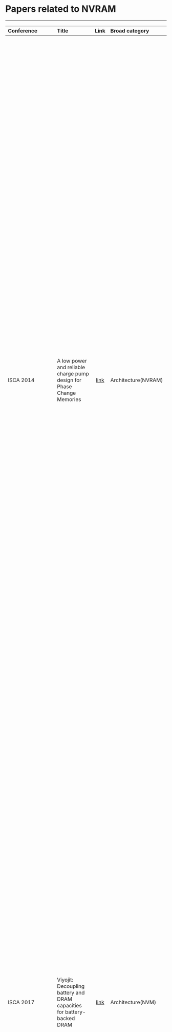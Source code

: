 # Papers related to NVRAM
--------------------------------------------------

|Conference| Title   |     Link     |Broad category|  Abstract |
|:-------|:----------|:-------------:|:--------|:------|
|ISCA 2014| A low power and reliable charge pump design for Phase Change Memories |  [link](https://ieeexplore.ieee.org/document/6853222/) |Architecture(NVRAM)|Emerging nonvolatile memory technologies (NVRAM) promise the performance of DRAM with the persistence of disk. However, constraining NVRAM write order, necessary to ensure recovery correctness, limits NVRAM write concurrency and degrades throughput. We require new memory interfaces to minimally describe write constraints and allow high performance and high concurrency data structures. These goals strongly resemble memory consistency. Whereas memory consistency concerns the order that memory operations are observed between numerous processors, persistent memory systems must constrain the order that writes occur with respect to failure. We introduce memory persistency, a new approach to designing persistent memory interfaces, building on memory consistency. Similar to memory consistency, memory persistency models may be relaxed to improve performance. We describe the design space of memory persistency and desirable features that such a memory system requires. Finally, we introduce several memory persistency models and evaluate their ability to expose NVRAM write concurrency using two implementations of a persistent queue. Our results show that relaxed persistency models accelerate system throughput 30-fold by reducing NVRAM write constraints.|
|ISCA 2017|Viyojit: Decoupling battery and DRAM capacities for battery-backed DRAM|[link](https://ieeexplore.ieee.org/document/8192506/)|Architecture(NVM)|Non-Volatile Memories (NVMs) can significantly improve the performance of data-intensive applications. A popular form of NVM is Battery-backed DRAM, which is available and in use today with DRAMs latency and without the endurance problems of emerging NVM technologies. Modern servers can be provisioned with up-to 4 TB of DRAM, and provisioning battery backup to write out such large memories is hard because of the large battery sizes and the added hardware and cooling costs. We present Viyojit, a system that exploits the skew in write working sets of applications to provision substantially smaller batteries while still ensuring durability for the entire DRAM capacity. Viyojit achieves this by bounding the number of dirty pages in DRAM based on the provisioned battery capacity and proactively writing out infrequently written pages to an SSD. Even for write-heavy workloads with less skew than we observe in analysis of real data center traces, Viyojit reduces the required battery capacity to 11% of the original size, with a performance overhead of 7-25%. Thus, Viyojit frees battery-backed DRAM from stunted growth of battery capacities and enables servers with terabytes of battery-backed DRAM.|
|ISCA 2018| 2B-SSD: The Case for Dual, Byte- and Block-Addressable Solid-State Drives |[link](https://ieeexplore.ieee.org/document/8416845/)|Architecture(NVRAM)|Performance critical transaction and storage systems require fast persistence of write data. Typically, a non-volatile RAM (NVRAM) is employed on the datapath to the permanent storage, to temporarily and quickly store write data before the system acknowledges the write request. NVRAM is commonly implemented with battery-backed DRAM. Unfortunately, battery-backed DRAM is small and costly, and occupies a precious DIMM slot. In this paper, we make a case for dual, byte- and block-addressable solid-state drive (2B-SSD), a novel NAND flash SSD architecture designed to offer a dual view of byte addressability and traditional block addressability at the same time. Unlike a conventional storage device, 2B-SSD allows accessing the same file with two independent byte- and block-I/O paths. It controls the data transfer between its internal DRAM and NAND flash memory through an intuitive software interface, and manages the mapping of the two address spaces. 2B-SSD realizes a wholly different way and speed of accessing files on a storage device; applications can access them directly using memory-mapped I/O, and moreover write with a DRAM-like latency. To quantify the benefits of 2B-SSD, we modified logging subsystems of major database engines to store log records directly on it without buffering them in the host memory. When running popular workloads, we measured throughput gains in the range of 1.2X and 2.8X with no risk of data loss.|
|MICRO 2014|FIRM: Fair and High-Performance Memory Control for Persistent Memory Systems|[link](https://ieeexplore.ieee.org/document/7011385/) |Architecture(NVM)|Byte-addressable nonvolatile memories promise a new technology, persistent memory, which incorporates desirable attributes from both traditional main memory (byte-addressability and fast interface) and traditional storage (data persistence). To support data persistence, a persistent memory system requires sophisticated data duplication and ordering control for write requests. As a result, applications that manipulate persistent memory (persistent applications) have very different memory access characteristics than traditional (non-persistent) applications, as shown in this paper. Persistent applications introduce heavy write traffic to contiguous memory regions at a memory channel, which cannot concurrently service read and write requests, leading to memory bandwidth underutilization due to low bank-level parallelism, frequent write queue drains, and frequent bus turnarounds between reads and writes. These characteristics undermine the high-performance and fairness offered by conventional memory scheduling schemes designed for non-persistent applications. Our goal in this paper is to design a fair and high-performance memory control scheme for a persistent memory based system that runs both persistent and non-persistent applications. Our proposal, FIRM, consists of three key ideas. First, FIRM categorizes request sources as non-intensive, streaming, random and persistent, and forms batches of requests for each source. Second, FIRM strides persistent memory updates across multiple banks, thereby improving bank-level parallelism and hence memory bandwidth utilization of persistent memory accesses. Third, FIRM schedules read and write request batches from different sources in a manner that minimizes bus turnarounds and write queue drains. Our detailed evaluations show that, compared to five previous memory scheduler designs, FIRM provides significantly higher system performance and fairness.|
|HPCA 2018|Crash Consistency in Encrypted Non-volatile Main Memory Systems| [link](https://ieeexplore.ieee.org/document/8327018/)|Architecture(NVM)|Non-Volatile Main Memory (NVMM) systems provide high performance by directly manipulating persistent data in-memory, but require crash consistency support to recover data in a consistent state in case of a power failure or system crash. In this work, we focus on the interplay between the crash consistency mechanisms and memory encryption. Memory encryption is necessary for these systems to protect data against the attackers with physical access to the persistent main memory. As decrypting data at every memory read access can significantly degrade the performance, prior works propose to use a memory encryption technique, counter-mode encryption, that reduces the decryption overhead by performing a memory read access in parallel with the decryption process using a counter associated with each cache line. Therefore, a pair of data and counter value is needed to correctly decrypt data after a system crash. We demonstrate that counter-mode encryption does not readily extend to crash consistent NVMM systems as the system will fail to recover data in a consistent state if the encrypted data and associated counter are not written back to memory atomically, a requirement we refer to as counter-atomicity. We show that naively enforcing counter-atomicity for all NVMM writes can serialize memory accesses and results in a significant performance degradation. In order to improve the performance, we make an observation that not all writes to NVMM need to be counter-atomic. The crash consistency mechanisms rely on versioning to keep one consistent copy of data intact while manipulating another version directly in-memory. As the recovery process only relies on the unmodified consistent version, it is not necessary to strictly enforce counter-atomicity for the writes that do not affect data recovery. Based on this insight, we propose selective counter-atomicity that allows reordering of writes to data and associated counters when the writes to persistent memory do not alter the recoverable consistent state. We propose efficient software and hardware support to enforce selective counter-atomicity. Our evaluation demonstrates that in a 1/2/4/8- core system, selective counter-atomicity improves performance by 6/11/22/40% compared to a system that enforces counter-atomicity for all NVMM writes. The performance of our selective counter-atomicity design comes within 5% of an ideal NVMM system that |provides crash consistency of encrypted data at no cost.|
|HPCA 2016|Atomic persistence for SCM with a non-intrusive backend controller|[link](https://ieeexplore.ieee.org/document/7446055/)|Architecture(NVM)-Software Interface|Non-volatile byte-addressable memory has the potential to revolutionize system architecture by providing instruction-grained direct access to vast amounts of persistent data. We describe a non-intrusive memory controller that uses backend operations for achieving lightweight failure atomicity. By moving synchronous persistent memory operations to the background, the performance overheads are minimized. Our solution avoids costly software intervention by decoupling isolation and concurrency-driven atomicity from failure atomicity and durability, and does not require changes to the front-end cache hierarchy. Two implementation alternatives - one using a hardware structure, and the other extending the memory controller with a firmware managed volatile space - are described. Our results show the performance is significantly better than traditional approaches.|
|ASPLOS '16| NVWAL: Exploiting NVRAM in Write-Ahead Logging|[link](https://dl.acm.org/citation.cfm?id=2872392)|Architecture(NVRAM)Software Interface| Emerging byte-addressable non-volatile memory is considered an alternative storage device for database logs that require persistency and high performance. In this work, we develop NVWAL (NVRAM Write-Ahead Logging) for SQLite. The contribution of NVWAL consists of three elements: (i) byte-granularity differential logging that effectively eliminates the excessive I/O overhead of filesystem-based logging or journaling, (ii) transaction-aware lazy synchronization that reduces cache synchronization overhead by two-thirds, and (iii) user-level heap management of the NVRAM persistent WAL structure, which reduces the overhead of managing persistent objects. We implemented NVWAL in SQLite and measured the performance on a Nexus 5 smartphone and an NVRAM emulation board - Tuna. Our performance study shows the following: (i) the overhead of enforcing strict ordering of NVRAM writes can be reduced via NVRAM-aware transaction management. (ii) From the application performance point of view, the overhead of guaranteeing failure atomicity is negligible; the cache line flush overhead accounts for only 0.8~4.6% of transaction execution time. Therefore, application performance is much less sensitive to the NVRAM performance than we expected. Decreasing the NVRAM latency by one-fifth (from 1942 nsec to 437 nsec), SQLite achieves a mere 4% performance gain (from 2517 ins/sec to 2621 ins/sec). (iii) Overall, when the write latency of NVRAM is 2 usec, NVWAL increases SQLite performance by at least 10x compared to that of WAL on flash memory (from 541 ins/sec to 5812 ins/sec).|
|DAC 18| Enabling union page cache to boost file access performance of NVRAM-based storage device| [link](https://dl.acm.org/citation.cfm?id=3196045)|Archtecture(NVM)OS Interface|Due to the fast access performance, byte-addressability, and non-volatility of non-volatile random access memory (NVRAM), NVRAM has emerged as a popular candidate for the design of memory/storage systems on mobile computing systems. For example, the latest 3D xPoint memory could be a kind of NVRAM with much longer life expectancy than NAND flash and could ease the possible endurance issue. When NVRAM is considered as both main memory and storage in mobile computing systems, existing page cache mechanisms introduce too many unnecessary data movements between main memory and storage. To resolve this issue, we propose the concept of "union page cache," which jointly manages data of the page cache in both main memory and storage. To realize this concept, a partial page cache strategy is designed to consider both main memory and storage as its management space and to eliminate unnecessary data movements between main memory and storage without sacrificing the data consistency of file systems. Experimental results show that the proposed strategy can boost the file accessing performance upto 85.62% when using PCM as a case study.|
|VLDB 2015|nvm malloc: Memory Allocation for NVRAM|[link](http://www.adms-conf.org/2015/adms15_schwalb.pdf)|Architecture(NVRAM)OS Interface|Non-volatile main memory (NVRAM) has the potential to fundamentally change the persistency of software. Applications can make their state persistent by directly placing data structures on NVRAM instead of volatile DRAM. However, the persistent nature of NVRAM requires significant changes for memory allocators that are now faced with the additional tasks of data recovery and failure-atomicity. In this paper, we present nvm malloc, a general-purpose memory allocator concept for the NVRAM era as a basic building block for persistent applications. We introduce concepts for managing named allocations for simplified recovery and using volatile and non-volatile memory in combination to provide both high performance and failure-atomic allocations.|
|IEEE Transactions on Consumer Electronics(2012)|Efficient logging of metadata using NVRAM for NAND flash based file system|[link](https://ieeexplore.ieee.org/abstract/document/6170059/)|Software Interface|In this work, we designed and implemented schemes that defer writing of metadata in order to realize an efficient and reliable NAND flash file system. The conventional NAND flash file systems synchronously write their metadata in the NAND flash for reliability; however, the synchronous writing of metadata generates excessive garbage. We propose the scheme for merging the writing of metadata so as to reduce the garbage of the NAND flash while ensuring file system consistency. The proposed scheme uses the non-volatile memory for synchronously logging modifications of the metadata. The logging can significantly reduce excessive metadata writing of NAND flash. Also, the last modified metadata can be recovered from a crash, after scanning logs in the non-volatile memory. We implemented the scheme for the deferred writing of metadata on top of a Linux OS. The evaluation results show that the proposed scheme greatly reduced the overall application time and the number of written pages across various benchmarks, compared to the conventional flash file system.|
|NVMW 17|SECRET: Smartly EnCRypted Energy EfficienT Non-Volatile Memories|[link](https://ieeexplore.ieee.org/document/7544407/)|Architecture(Hardware)|Data persistence in emerging non-volatile memories (NVMs) poses a multitude of security vulnerabilities, motivating main memory encryption for data security. However, practical encryption algorithms demonstrate strong diffusion characteristics that increase cell flips, resulting in increased write energy/latency and reduced lifetime of NVMs. State-of-the-art security solutions have focused on reducing the encryption penalty (increased write energy/latency and reduced memory lifetime) in single-level cell (SLC) NVMs; however, the realization of low encryption penalty solutions for multi-/triple-level cell (MLC/TLC) secure NVMs remains an open area of research. This work synergistically integrates zero-based partial writes with XOR-based energy masking to realize Smartly EnCRypted Energy efficienT, i.e., SECRET MLC/TLC NVMs, without compromising the security of the underlying encryption technique. Our simulations on an MLC (TLC) resistive RAM (RRAM) architecture across SPEC CPU2006 workloads demonstrate that for 6.25% (7.84%) memory overhead, SECRET reduces write energy by 80% (63%), latency by 37% (49%), and improves memory lifetime by 63% (56%) over conventional advanced encryption standard-based (AES-based) counter mode encryption.|
|NVMW 17|NVQuery: Efficient Query Processing in Non-Volatile Memory|[link](https://ieeexplore.ieee.org/document/8323230/)|NVM In memory processing|Today’s computing systems use huge amount of energy and time to process basic queries in database. A large part of it is spent in data movement between the memory and processing cores, owing to the limited cache capacity and memory bandwidth of traditional computers. In this paper, we propose a non-volatile memory-based query accelerator, called NVQuery, which performs several basic query functions in memory including aggregation, prediction, bit-wise operations, join operations, as well as exact and nearest distance search queries. NVQuery is implemented on a content addressable memory (CAM) and exploits the analog characteristic of non-volatile memory in order to enable in-memory processing. To implement nearest distance search in memory, we introduce a novel bitline driving scheme to give weights to the indices of the bits during the search operation. To further improve the energy efficiency, our design supports configurable approximation by adaptively putting memory blocks under voltage overscaling. Our experimental evaluation shows that, NVQuery can provide 49.3× performance speedup and 32.9× energy savings as compared to running the same query on traditional processor. Approximation improves the energy-delay product of NVQuery by 7.3×, while providing acceptable accuracy. In addition, NVQuery can achieve 30.1× energy-delay product improvement as compared to the state-of-the-art query accelerators.|
|NVMW 16|NOVA: A Log-structured File System for Hybrid Volatile/Non-volatile Main Memories|[link](https://www.usenix.org/system/files/conference/fast16/fast16-papers-xu.pdf)|NVM OS Interface|NOVA is a log-structured file system for hybrid volatile/non-volatile main memories. NOVA extends LFS to leverage NVMM, yielding a simpler, high-performance file system that supports fast and efficient garbage collection and quick recovery from system failures. NOVA outperforms existing file systems by a wide margin on a wide range of applications while providing stronger consistency and atomicity guarantees.|
|FAST 15|NV-Tree: Reducing Consistency Cost for NVM-based Single Level Systems|[link](https://www.usenix.org/conference/fast15/technical-sessions/presentation/yang)|Architecture(NVM)|The non-volatile memory (NVM) has DRAM-like performance and disk-like persistency which make it possible to replace both disk and DRAM to build single level systems. To keep data consistency in such systems is non-trivial because memory writes may be reordered by CPU and memory controller. In this paper, we study the consistency cost for an important and common data structure, B+Tree. Although the memory fence and CPU cacheline flush instructions can order memory writes to achieve data consistency, they introduce a significant overhead (more than 10X slower in performance). Based on our quantitative analysis of consistency cost, we propose NV-Tree, a consistent and cache-optimized B+Tree variant with reduced CPU cacheline flush. We implement and evaluate NV-Tree and NV-Store, a key-value store based on NV-Tree, on an NVDIMM server. NVTree outperforms the state-of-art consistent tree structures by up to 12X under write-intensive workloads. NV-Store increases the throughput by up to 4.8X under YCSB workloads compared to Redis.|
|DAC 2017|A Novel ReRAM-Based Main Memory Structure for Optimizing Access Latency and Reliability|[link](https://dl.acm.org/citation.cfm?id=3062191)|Architecture(NVRAM)Hardware|Emerging Resistive Memory (ReRAM) is a promising candidate as the replacement for DRAM because of its low power consumption, high density and high endurance. Due to the unique crossbar structure, ReRAM can be constructed with a very high density. However, ReRAM's crossbar structure causes an IR drop problem which results in non-uniform access latency in ReRAM banks and reduces its reliability. Besides, the access latency and reliability of ReRAM arrays are greatly influenced by the data patterns involved in a write operation. In this paper, we propose a performance and reliability efficient ReRAM-based main memory structure. At the circuit level, we propose a double-sided write driver design to reduce the IR drops along bitlines. At the architecture level, a region partition with address remapping method and two flip schemes are proposed to reduce the access latency and improve the reliability of ReRAM arrays. The experimental results show that the proposed design can improve the system performance by 30.3% on average and reduce the memory access latency by 25.9% on average over an aggressive baseline, meanwhile the design improves the reliability of ReRAM-based memory system.|
|DAC 2016|Fine-Granularity Tile-Level Parallelism in Non-volatile Memory Architecture with Two-Dimensional Bank Subdivision|[link](https://ieeexplore.ieee.org/document/7544409/)|Architecture(NVRAM)|Emerging memory technologies such as phase-change memory (PCM) and resistive RAMs (RRAM) have been proposed as promising candidates for future DRAM replacements. Due to the nature of how these memories operate, unique properties (such as non-destructive read and current-sensing) can be exploited to further subdivide memory and provide increasing parallelism with negligible overhead. In this work, we leverage these properties to design a finegrained non-volatile memory (FgNVM), featuring two-dimensional bank subdivision for tile-level parallelism (TLP) in a NVM memory bank, with much finer-granularity and increased parallelism than the one-dimensional bank subdivision for subarray-level parallelism (SALP) in a DRAM memory bank. With such new tile-level parallelism, three new memory access modes are proposed for further performance improvement and energy reduction: Partial-Activation, Multi-Activation, and Background Writes. Our experimental results show that the new architecture is highly effective in boosting non-volatile memory performance with significant energy reduction. To the best of our knowledge, this is the first work to study fine-granularity memory access in emerging non-volatile memory architectures.|
|DAC 2016|Pinatubo: A processing-in-memory architecture for bulk bitwise operations in emerging non-volatile memories|[link](https://ieeexplore.ieee.org/document/7544414/)|In memory processing|Processing-in-memory (PIM) provides high bandwidth, massive parallelism, and high energy efficiency by implementing computations in main memory, therefore eliminating the overhead of data movement between CPU and memory. While most of the recent work focused on PIM in DRAM memory with 3D die-stacking technology, we propose to leverage the unique features of emerging non-volatile memory (NVM), such as resistance-based storage and current sensing, to enable efficient PIM design in NVM. We propose Pinatubo 1 , a Processing In Non-volatile memory ArchiTecture for bUlk Bitwise Operations. Instead of integrating complex logic inside the cost-sensitive memory, Pinatubo redesigns the read circuitry so that it can compute the bitwise logic of two or more memory rows very efficiently, and support one-step multi-row operations. The experimental results on data intensive graph processing and database applications show that Pinatubo achieves a ~500 x speedup, ~28000x energy saving on bitwise operations, and 1.12× overall speedup, 1.11× overall energy saving over the conventional processor.|
|NVMW 2015|A Reliable and Highly-Available Non-Volatile Memory System|[link](http://cseweb.ucsd.edu/~yiyingzhang/mojim-asplos15.pdf)|NVM Software Interface|Next-generation non-volatile memories can attach directly to processors to form non-volatile main memory (NVMM) and offer the opportunity to build very low latency storage systems. However, providing reliability and availability to NVMM is challenging, since the latency of data replication can squander the low latency that NVMM can provide. We propose Mojim, a system that provides the reliability and availability that large-scale storage systems require, while preserving the performance of NVMM.|
|NVMW 2015|Zero-Overhead NVM Crash Resilience|[link](https://pdfs.semanticscholar.org/50f2/83259801ffbd354aaf94228d3b48c19ee6ed.pdf)|NVM-Software Interface|Byte-addressable non-volatile memory (NVM) allows in-place update of durable data. NVM transaction mechanisms prevent failures during updates from corrupting data, but such mechanisms carry substantial performance overheads. Our new alternative for high-performance multi-threaded software guarantees consistent recovery of application data following failure and has zero overhead during failure-free operation. Our approach preserves application data integrity in crash-injection experiments.|
|NVMW 2014|Coset Coding to Extend the Lifetime of Non-Volatile Memory|[link](https://dukespace.lib.duke.edu/dspace/handle/10161/9396)|Architecture(NVM)| PCM and Flash memory cells both wear out based on usage. PCM is limited in the number of writes it can sustain, and Flash in the number of Program/Erase cycles. In this talk we present a technique based on coset coding that can be used to increase the effective lifetime of non-volatile memories. We will also discuss our implementation of coset coding in a prototype Flash-based SSD.|
|NVMW 2014|Compression Architecture for Bit-write Reduction in Non-volatile Memory Technologies|[link](https://dl.acm.org/citation.cfm?id=2770300)|Architecture(NVM)Hardware|This paper describes a compression-based architecture for bit-write reduction in emerging non-volatile memories (NVMs). Bit-write reduction has many practical benefits, including lower write latency, lower dynamic energy, and enhanced endurance. The proposed architecture, which is integrated into the memory controller, relies on (i) a frequent pattern compression engine, (ii) a comparator to reduce bit-writes, and (iii) an opportunistic wear leveler to spread writes and enhance memory endurance by reducing the peak bit-writes/cell. Trace-based simulations of the SPEC CPU2006 benchmarks show a 20X reduction in raw bit-writes, which corresponds to a 2-3X improvement over the best state-of-the-art methods, and a 20% reduction in peak cell bit-writes, improving NVM lifetime.|
|NVMW 2014|LightNVM: Lightning Fast Evaluation Platform for Non-Volatile Memories|[link](https://pdfs.semanticscholar.org/30eb/bf2b42ef3a5714b0f5350f85842e3ca2e408.pdf)|Architecture(NVM)Software|We present LightNVM, an SSD evaluation platform, that is both magnitude faster of current solutions, but also presents a highly scalable engine for low-latency memory designs, such as PCM and MRAM, to evaluate novel research work, without using an expensive evaluation platform.|
|NVMW 2013|bcache: Efficient Block Caching on SSDs|[link](https://bcache.evilpiepirate.org/)|Architecture(NVM) OS Interface|We present bcache, a high performance block layer SSD cache. We\'ll briefly explore the architecture and analyze the various tradeoffs and optimizations required to make it effective in real world situations.|
|NVMW 2018|LightNVM: The Linux Open-Channel SSD Subsystem|[link](https://www.usenix.org/system/files/conference/fast17/fast17-bjorling.pdf)|Architecture(NVM)OS Interface|we describe our experience build- ing LightNVM, the Open-Channel SSD subsystem in the Linux kernel. LightNVM is the first open, generic subsys- tem for Open-Channel SSDs and host-based SSD manage- ment. We make four contributions. First, we describe the characteristics of open-channel SSD management. We iden- tify the constraints linked to exposing SSD internals, discuss the associated trade-offs and lessons learned from the storage industry. Second, we introduce the Physical Page Address (PPA) I/O interface, an interface for Open-Channel SSDs, that defines a hierarchical address space together with control and vectored data commands. Third, we present LightNVM, the Linux subsystem that we designed and implemented for open- channel SSD management. It provides an interface where application-specific abstractions, denoted as targets, can be im- plemented. We provide a host-based Flash Translation Layer, called pblk, that exposes open-channel SSDs as traditional block I/O devices. Finally, we demonstrate the effectiveness of LightNVM on top of a first generation open-channel SSD. Our results are the first measurements of an open-channel SSD that exposes the physical page address I/O interface. We compare against state-of-the-art block I/O SSD and evaluate performance overheads when running synthetic, file system, and database system-based workloads. Our results show that LightNVM achieves high performance and can be tuned to control I/O latency variability.|
|NVMW 2018|NOVA-Fortis: A Fault-Tolerant Non-Volatile Main Memory File System|[link](https://cseweb.ucsd.edu/~swanson/papers/SOSP2017-NOVAFortis.pdf)|Architecture(NVM)OS Interface|Emerging fast, persistent memories will enable systems that combine conventional DRAM with large amounts of nonvolatile main memory (NVMM) and provide huge increases in storage performance. Fully realizing this potential requires fundamental changes in how system software manages, protects, and provides access to data that resides in NVMM. We address these needs by describing an NVMM-optimized file system called NOVA-Fortis that is both fast and resilient in the face of corruption due to media errors and software bugs. We identify and propose solutions for the unique challenges in adding fault tolerance to an NVMM file system, adapt state-of-the-art reliability techniques to an NVMM file system, and quantify the performance and storage overheads of these techniques.|
|NVMW 2018|Architectural Support for Atomic Durability in Non-Volatile Memory|[link](http://homepages.inf.ed.ac.uk/s1372211/pub/nvmw18.pdf)|Architecture(NVM)Hardware|Non-volatile memory (NVM) is emerging as a fast byte-addressable alternative for storing persistent data. Ensuring atomic durability in NVM requires logging. Existing techniques have proposed software logging either by using streaming stores for an undo log; or, by relying on the combination of clflush and mfence for a redo log. These techniques are suboptimal because they waste precious execution cycles to implement logging, which is fundamentally a data movement operation. We propose ATOM, a hardware log manager based on undo logging that performs the logging operation out of the critical path. We present the design principles behind ATOM and two techniques to optimize its performance. Our results show that ATOM achieves an improvement of 27% for micro-benchmarks and 60% for TPC-C over a baseline undo log design.| 
|NVMW 2018|Accelerating Multiplication and Parallelizing Operations in Non-Volatile Memory|[link](http://nvmw.ucsd.edu/nvmw18-program/unzip/current/nvmw2018-final9.pdf)|In Memory processing|Recent years have witnessed a rapid growth in the domain of Internet of Things (IoT). This network of billions of devices generates and exchanges huge amount of data. The limited cache capacity and memory bandwidth make transferring and processing such data on traditional CPUs and GPUs highly inefficient, both in terms of energy consumption and delay. However, many IoT applications are statistical at heart and can accept a part of inaccuracy in their computation. This enables the designers to reduce complexity of processing by approximating the results for a desired accuracy. In this paper, we propose an ultra-efficient approximate processing in-memory architecture, called APIM, which exploits the analog characteristics of non-volatile memories to support addition and multiplication inside the crossbar memory, while storing the data. The proposed design eliminates the overhead involved in transferring data to processor by virtually bringing the processor inside memory. APIM dynamically configures the precision of computation for each application in order to tune the level of accuracy during runtime. Our experimental evaluation running six general OpenCL applications shows that the proposed design achieves up to 20x performance improvement and provides 480x improvement in energy-delay product, ensuring acceptable quality of service. In exact mode, it achieves 28x energy savings and 4.8x speed up compared to the state-of-the-art GPU cores.|
|ASPLOS XVI 2011|Mnemosyne: Lightweight Persistent Memory|[link](http://delivery.acm.org/10.1145/1960000/1950379/p91-volos.pdf?ip=14.139.38.123&id=1950379&acc=ACTIVE%20SERVICE&key=045416EF4DDA69D9%2E6454B2DFDB9CC807%2E4D4702B0C3E38B35%2E4D4702B0C3E38B35&__acm__=1535294699_de0345d2c38535ca4753eeca29bf649a)|Architecture(NRAM)OS Interface|New storage-class memory (SCM) technologies, such as phase-change memory, STT-RAM, and memristors, promise user-level access to non-volatile storage through regular memory instructions. These memory devices enable fast user-mode access to persistence, allowing regular in-memory data structures to survive system crashes.In this paper, we present Mnemosyne, a simple interface for programming with persistent memory. Mnemosyne addresses two challenges: how to create and manage such memory, and how to ensure consistency in the presence of failures. Without additional mechanisms, a system failure may leave data structures in SCM in an invalid state, crashing the program the next time it starts.In Mnemosyne, programmers declare global persistent data with the keyword "pstatic" or allocate it dynamically. Mnemosyne provides primitives for directly modifying persistent variables and supports consistent updates through a lightweight transaction mechanism. Compared to past work on disk-based persistent memory, Mnemosyne reduces latency to storage by writing data directly to memory at the granularity of an update rather than writing memory pages back to disk through the file system. In tests emulating the performance characteristics of forthcoming SCMs, we show that Mnemosyne can persist data as fast as 3 microseconds. Furthermore, it provides a 35 percent performance increase when applied in the OpenLDAP directory server. In microbenchmark studies we find that Mnemosyne can be up to 1400% faster than alternative persistence strategies, such as Berkeley DB or Boost serialization, that are designed for disks.

# Added on 12 December 2018

|Conference| Title   |     Link     |Broad category|  Abstract |
|:-------|:----------|:-------------:|:--------|:------|
|USENIX 2013|Exploring System Challenges of Ultra-Low Latency Solid State Drives|[link](https://www.usenix.org/system/files/conference/hotstorage18/hotstorage18-paper-koh.pdf)|SSD Performance Characterization|We quantitatively characterize performance behaviors of a real ultra-low latency (ULL) SSD archive by using a real 800GB Z-SSD prototype, and analyze systemlevel challenges that the current storage stack exhibits.|
|Symposium on Mass Storage Systems and Technologies (MSST) 2015|A Study of Application Performance with Non-Volatile Main Memory|[link](https://ieeexplore.ieee.org/stamp/stamp.jsp?tp=&arnumber=7208275)|NVMM Performance Analysis|We present an analysis of storage application performance with non-volatile main memory (NVMM) using a hardware NVMM emulator that allows fine-grain tuning of NVMM performance parameters.|
